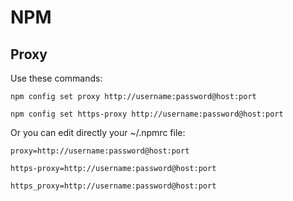 # NPM

## Proxy

Use these commands:

`npm config set proxy http://username:password@host:port`

`npm config set https-proxy http://username:password@host:port`

Or you can edit directly your ~/.npmrc file:

`proxy=http://username:password@host:port`

`https-proxy=http://username:password@host:port`

`https_proxy=http://username:password@host:port`



